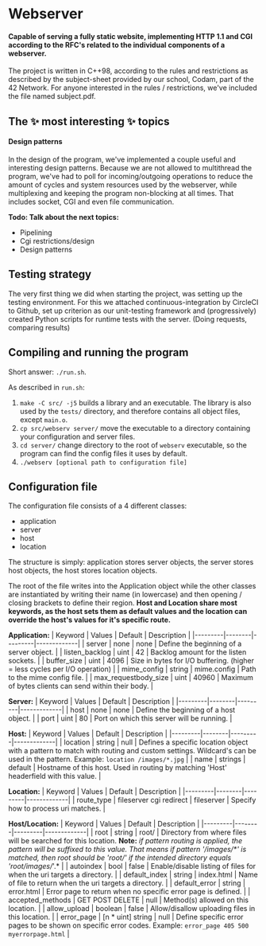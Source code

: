 # Webserver

#### Capable of serving a fully static website, implementing HTTP 1.1 and CGI according to the RFC's related to the individual components of a webserver.

The project is written in C++98, according to the rules and restrictions as described by the subject-sheet provided by our school, Codam, part of the 42 Network. For anyone interested in the rules / restrictions, we've included the file named subject.pdf.

## The ✨ most interesting ✨ topics
#### Design patterns
In the design of the program, we've implemented a couple useful and interesting design patterns. Because we are not allowed to multithread the program, we've had to poll for incoming/outgoing operations to reduce the amount of cycles and system resources used by the webserver, while multiplexing and keeping the program non-blocking at all times. That includes socket, CGI and even file communication.

**Todo: Talk about the next topics:**
* Pipelining
* Cgi restrictions/design
* Design patterns

## Testing strategy
The very first thing we did when starting the project, was setting up the testing environment. For this we attached continuous-integration by CircleCI to Github, set up criterion as our unit-testing framework and (progressively) created Python scripts for runtime tests with the server. (Doing requests, comparing results)

## Compiling and running the program
Short answer: ```./run.sh```.

As described in ```run.sh```:
1. ```make -C src/ -j5``` builds a library and an executable. The library is also used by the ```tests/``` directory, and therefore contains all object files, except ```main.o```.
2. ```cp src/webserv server/``` move the executable to a directory containing your configuration and server files.
3. ```cd server/``` change directory to the root of ```webserv``` executable, so the program can find the config files it uses by default.
4. ```./webserv [optional path to configuration file]```





## Configuration file
The configuration file consists of a 4 different classes:
* application
* server
* host
* location

The structure is simply: application stores server objects, the server stores host objects, the host stores location objects.

The root of the file writes into the Application object while the other classes are instantiated by writing their name (in lowercase)
and then opening / closing brackets to define their region.
**Host and Location share most keywords, as the host sets them as default values and the location can override the host's values for it's specific route.**

**Application:**
| Keyword | Values | Default | Description |
|---------|--------|---------|-------------|
| server		| none | none | Define the beginning of a server object. |
| listen_backlog	| uint | 42 | Backlog amount for the listen sockets. |
| buffer_size		| uint | 4096 | Size in bytes for I/O buffering. (higher = less cycles per I/O operation) |
| mime_config		| string | mime.config | Path to the mime config file. |
| max_requestbody_size	| uint | 40960 | Maximum of bytes clients can send within their body. |

**Server:**
| Keyword | Values | Default | Description |
|---------|--------|---------|-------------|
| host			| none | none | Define the beginning of a host object. |
| port			| uint | 80   | Port on which this server will be running. |

**Host:**
| Keyword | Values | Default | Description |
|---------|--------|---------|-------------|
| location		| string | null   | Defines a specific location object with a pattern to match with routing and custom settings. Wildcard's can be used in the pattern. Example: ```location /images/*.jpg``` |
| name			| strings | default | Hostname of this host. Used in routing by matching 'Host' headerfield with this value. |

**Location:**
| Keyword | Values | Default | Description |
|---------|--------|---------|-------------|
| route_type | fileserver cgi redirect | fileserver | Specify how to process uri matches. |

**Host/Location:**
| Keyword | Values | Default | Description |
|---------|--------|---------|-------------|
| root			| string | root/   | Directory from where files will be searched for this location. **Note:** *if pattern routing is applied, the pattern will be suffixed to this value. That means if pattern '/images/\*' is matched, then root should be 'root/' if the intended directory equals 'root/images/*'.*  |
| autoindex		| bool | false | Enable/disable listing of files for when the uri targets a directory. |
| default_index		| string | index.html   | Name of file to return when the uri targets a directory. |
| default_error		| string | error.html   | Error page to return when no specific error page is defined. |
| accepted_methods	| GET POST DELETE | null   | Method(s) allowed on this location. |
| allow_upload		| boolean | false   | Allow/disallow uploading files in this location. |
| error_page		| [n * uint] string | null | Define specific error pages to be shown on specific error codes. Example: ```error_page 405 500 myerrorpage.html``` |

